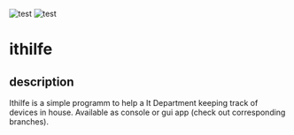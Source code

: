 
![test](https://github.com/JackWolf24/ithilfe/actions/workflows/python-app.yml/badge.svg)
![test](https://img.shields.io/badge/pytestcov-100%-brightgreen)

# ithilfe
## description
Ithilfe is a simple programm to help a It Department keeping track of devices in house. 
Available as console or gui app (check out corresponding branches). 
